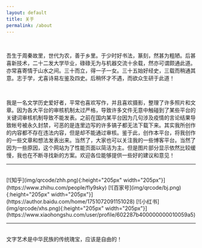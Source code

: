 ```yaml
---
layout: default
title: 关于
permalink: /about
---
```


<br/>

吾生于周秦故里，世代为农，善于乡里。于少时好书法，篆刻，然甚为粗陋。后甚喜新技术，二十二发大学毕业，碌碌无为与机器交流十余载，然亦可谓颇通此道。亦常喜寄情于山水之间。三十而立，得一子一女。三十五始好经史，三载而稍通其意。志于学，尤喜诗易左鉴及四史。后稍怀才不遇，而欲众生研于此道！

<br/>

我是一名文学历史爱好者，平常也喜欢写作，并且喜欢摄影，整理了许多照片和文章。因为各大平台的审核机制太过严格，导致许多文件无意中触碰到了某些平台的关键词审核机制导致不能发表。之前在国内某平台因为几句涉及疫情的言论结果导致帐号被永久封禁，可恶的是连里边写的许多镐子都无法下载下来。其实我所创作的内容都不存在违法内容，但是却不能通过审核。鉴于此，创作本平台，将我创作的一些文章和想法发表出来。当然了，大家也可以关注我的一些博客平台。当然了因为一些原因，这个网站为了性能页面以简洁为主。但是图片部分显示依然比较缓慢，我也在不断寻找新的方案。欢迎各位能够提供一些好的建议和意见！

<hr/>
<br/>
<span class="contacticon center">
	[![知乎](img/qrcode/zhh.png){:height="205px" width="205px"}](https://www.zhihu.com/people/fly9sky)
	[![百家号](img/qrcode/bj.png){:height="205px" width="205px"}](https://author.baidu.com/home/1751072091151028)
	[![小红书](img/qrcode/xhs.png){:height="205px" width="205px"}](https://www.xiaohongshu.com/user/profile/602287b400000000010059a5)
</span>
<hr/>
<br/>
<span class="contacticon center">
	<a href="https://author.baidu.com/home/1751072091151028" title="查看百家号@飞上九天揽日" target="_blank"><i class="fa fa-bomb"></i></a>
	<a href="https://www.zhihu.com/people/fly9sky" title="查看知乎@飛上九天攬日" target="_blank"><i class="fa fa-bullhorn"></i></a>
</span>

<div class="col three caption">
	文字艺术是中华民族的传统瑰宝，应该是自由的！
</div>

<style>
	.contacticon img{
		margin:20px 50px 20px 50px;
		border-radius: 13px;
	}
</style>